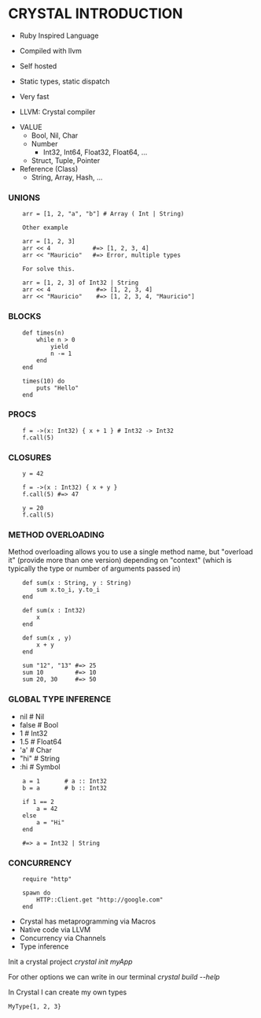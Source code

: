 # CRYSTAL INTRODUCTION

- Ruby Inspired Language
- Compiled with llvm
- Self hosted
- Static types, static dispatch
- Very fast

- LLVM: Crystal compiler

+ VALUE
    - Bool, Nil, Char
    - Number
        - Int32, Int64, Float32, Float64, ...
    - Struct, Tuple, Pointer
+ Reference (Class)
    - String, Array, Hash, ...

### UNIONS

```crystal
    arr = [1, 2, "a", "b"] # Array ( Int | String)

    Other example

    arr = [1, 2, 3]
    arr << 4            #=> [1, 2, 3, 4]
    arr << "Mauricio"   #=> Error, multiple types

    For solve this.

    arr = [1, 2, 3] of Int32 | String
    arr << 4             #=> [1, 2, 3, 4]
    arr << "Mauricio"    #=> [1, 2, 3, 4, "Mauricio"]
```

### BLOCKS

```crystal
    def times(n)
        while n > 0
            yield
            n -= 1
        end
    end

    times(10) do
        puts "Hello"
    end
```

### PROCS

```crystal
    f = ->(x: Int32) { x + 1 } # Int32 -> Int32
    f.call(5)
```

### CLOSURES

```crystal
    y = 42

    f = ->(x : Int32) { x + y }
    f.call(5) #=> 47

    y = 20
    f.call(5)
```

### METHOD OVERLOADING

Method overloading allows you to use a single method name, but "overload it" (provide more than one version) depending on "context" (which is typically the type or number of arguments passed in)

```crystal
    def sum(x : String, y : String)
        sum x.to_i, y.to_i
    end

    def sum(x : Int32)
        x
    end

    def sum(x , y)
        x + y
    end

    sum "12", "13" #=> 25
    sum 10         #=> 10
    sum 20, 30     #=> 50
```

### GLOBAL TYPE INFERENCE

- nil           # Nil
- false         # Bool
- 1             # Int32
- 1.5           # Float64
- 'a'           # Char
- "hi"          # String
- :hi           # Symbol

```crystal
    a = 1       # a :: Int32
    b = a       # b :: Int32

    if 1 == 2
        a = 42
    else
        a = "Hi"
    end

    #=> a = Int32 | String
```

### CONCURRENCY

```crystal
    require "http"

    spawn do
        HTTP::Client.get "http://google.com"
    end
```

- Crystal has metaprogramming via Macros
- Native code via LLVM
- Concurrency via Channels
- Type inference

Init a crystal project
*crystal init myApp*

For other options we can write in our terminal
*crystal build --help*

In Crystal I can create my own types
```crystal
MyType{1, 2, 3}
```
